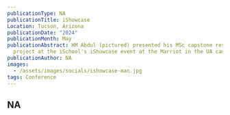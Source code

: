 ```yaml
---
publicationType: NA
publicationTitle: iShowcase
Location: Tucson, Arizona
publicationDate: "2024"
publicationMonth: May
publicationAbstract: HM Abdul (pictured) presented his MSc capstone research
  project at the iSchool's iShowcase event at the Marriot in the UA campus.
publicationAuthor: NA
images:
  - /assets/images/socials/ishowcase-man.jpg
tags: Conference
---
```


NA
---
